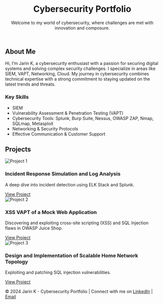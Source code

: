 <!DOCTYPE html>
<html lang="en">
<head>
  <meta charset="UTF-8">
  <meta name="viewport" content="width=device-width, initial-scale=1.0">
  <link rel="stylesheet" href="style.css">
</head>
<body>
  <!-- Header Section -->
  <header>
    <h1>Cybersecurity Portfolio</h1>
    <p>Welcome to my world of cybersecurity, where challenges are met with innovation and composure.</p>
  </header>

  <!-- Introduction Section -->
  <section class="introduction">
    <h2>About Me</h2>
    <p>
      Hi, I’m Jarin K, a cybersecurity enthusiast with a passion for securing digital systems and solving complex security challenges. 
      I specialize in areas like SIEM, VAPT, Networking, Cloud. My journey in cybersecurity combines technical expertise with a strong commitment to staying updated on the latest trends and threats.
    </p>
    <h3>Key Skills</h3>
    <ul class="skills-list">
      <li>SIEM</li>
      <li>Vulnerability Assessment & Penetration Testing (VAPT)</li>
      <li>Cybersecurity Tools: Splunk, Burp Suite, Nessus, OWASP ZAP, Nmap, SQLmap, Metasploit</li>
      <li>Networking & Security Protocols</li>
      <li>Effective Communication & Customer Support</li>
    </ul>
  </section>

  <!-- Projects Section -->
  <section class="projects">
    <h2>Projects</h2>
    <div class="project-grid">
      <div class="project-card">
        <img src="assets/images/project1.png" alt="Project 1">
        <h3>Incident Response Simulation and Log Analysis</h3>
        <p>A deep dive into incident detection using ELK Stack and Splunk.</p>
        <a href="projects/project1.html" class="btn">View Project</a>
      </div>
      <div class="project-card">
        <img src="assets/images/project2.png" alt="Project 2">
        <h3>XSS VAPT of a Mock Web Application</h3>
        <p>Discovering and exploiting cross-site scripting (XSS) and SQL Injection flaws in OWASP Juice Shop.</p>
        <a href="projects/project2.html" class="btn">View Project</a>
      </div>
      <div class="project-card">
        <img src="assets/images/project3.png" alt="Project 3">
        <h3>Design and Implementation of Scalable Home Network Topology</h3>
        <p>Exploiting and patching SQL injection vulnerabilities.</p>
        <a href="projects/project3.html" class="btn">View Project</a>
      </div>
    </div>
  </section>

  <!-- Footer Section -->
  <footer>
    <p>© 2024 Jarin K - Cybersecurity Portfolio | Connect with me on 
      <a href="https://www.linkedin.com/in/jarin-k" target="_blank">LinkedIn</a> | 
      <a href="mailto:jarinmenon100@gmail.com">Email</a>
    </p>
  </footer>

  <script src="script.js"></script>
</body>
</html>